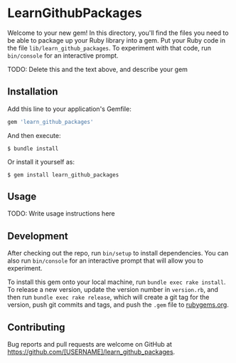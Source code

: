 # LearnGithubPackages

Welcome to your new gem! In this directory, you'll find the files you need to be able to package up your Ruby library into a gem. Put your Ruby code in the file `lib/learn_github_packages`. To experiment with that code, run `bin/console` for an interactive prompt.

TODO: Delete this and the text above, and describe your gem

## Installation

Add this line to your application's Gemfile:

```ruby
gem 'learn_github_packages'
```

And then execute:

    $ bundle install

Or install it yourself as:

    $ gem install learn_github_packages

## Usage

TODO: Write usage instructions here

## Development

After checking out the repo, run `bin/setup` to install dependencies. You can also run `bin/console` for an interactive prompt that will allow you to experiment.

To install this gem onto your local machine, run `bundle exec rake install`. To release a new version, update the version number in `version.rb`, and then run `bundle exec rake release`, which will create a git tag for the version, push git commits and tags, and push the `.gem` file to [rubygems.org](https://rubygems.org).

## Contributing

Bug reports and pull requests are welcome on GitHub at https://github.com/[USERNAME]/learn_github_packages.

